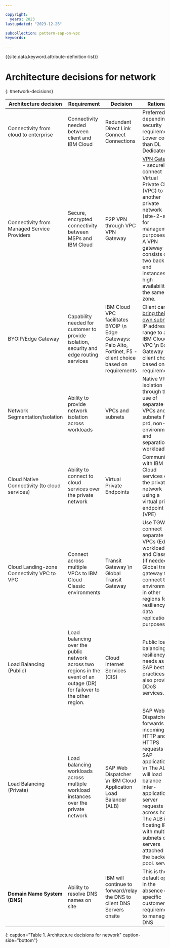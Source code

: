 ```yaml
---

copyright:
  years: 2023
lastupdated: "2023-12-26"

subcollection: pattern-sap-on-vpc
keywords:

---
```


{{site.data.keyword.attribute-definition-list}}

# Architecture decisions for network
{: #network-decisions}

|Architecture decision                |Requirement                                                                 |Decision                 |Rationale                                                                    |
|---|---|---|---|
| Connectivity from cloud to enterprise         | Connectivity needed between client and IBM Cloud                                                                           | Redundant Direct Link Connect Connections                                        | Preferred depending on security requirements. Lower cost than DL Dedicated                                                                                                              |
| Connectivity from Managed Service Providers   | Secure, encrypted connectivity between MSPs and IBM Cloud                                                                  | P2P VPN through VPC VPN Gateway                                                  | [VPN Gateway](/docs/vpc?topic=vpc-using-vpn) - securely connect Virtual Private Cloud (VPC) to another private network (site-2-site) for management purposes. \n A VPN gateway consists of two back-end instances for high availability in the same zone.      |
| BYOIP/Edge Gateway                            | Capability needed for customer to provide isolation, security and edge routing services                                    |IBM Cloud VPC facilitates BYOIP \n Edge Gateways: Palo Alto, Fortinet, F5 - client choice based on requirements                                             | Client can [bring their own subnet](/docs/vpc?topic=vpc-configuring-address-prefixes) IP address range to an IBM Cloud VPC \n Edge Gateway is client choice based on requirements                                        |
| Network Segmentation/Isolation                | Ability to provide network isolation across workloads                                                                      | VPCs and subnets                                                                 | Native VPC isolation through the use of separate VPCs and subnets for prd, non-prd environments and separation of workload                                                              |
| Cloud Native Connectivity (to cloud services) | Ability to connect to cloud services over the private network                                                              | Virtual Private Endpoints                                                        | Communicate with IBM Cloud services over the private network using a virtual private endpoint (VPE)                                                                                     |
| Cloud Landing-zone Connectivity VPC to VPC                | Connect across multiple VPCs to IBM Cloud Classic environments                                                             | Transit Gateway \n Global Transit Gateway                                                                  | Use TGW to connect separate VPCs (Edge, workload) and Classic (if needed). Global transit gateway to connect to environments in other regions for resiliency data replication purposes. |
| Load Balancing (Public)                       | Load balancing over the public network across two regions in the event of an outage (DR) for failover to the other region. | Cloud Internet Services (CIS)                                                    | Public load balancing for resiliency needs as per SAP best practices. CIS also provides DDoS services.                                                                                  |
| Load Balancing (Private)                      | Load balancing workloads across multiple workload instances over the private network                                       | SAP Web Dispatcher \n IBM Cloud Application Load Balancer (ALB)                                                              | SAP Web Dispatcher forwards incoming HTTP and HTTPS requests to SAP application. \n The ALB will load balance inter-application server requests across hosts. The ALB is a floating IP with multiple subnets or servers attached to the backend pool. servers                                                                                                 |
| **Domain Name System (DNS)**                  | Ability to resolve DNS names on site                                                                                       | IBM will continue to forward/relay the DNS to client DNS Servers onsite          | This is the default option in the absence of a specific customer requirement to manage DNS                                                                                              |
{: caption="Table 1. Architecture decisions for network" caption-side="bottom"}
